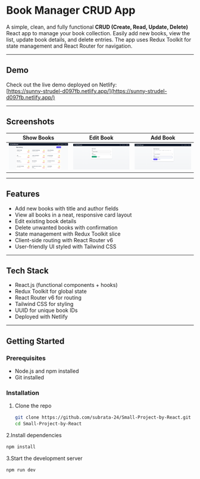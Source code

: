 # Book Manager CRUD App

A simple, clean, and fully functional **CRUD (Create, Read, Update, Delete)** React app to manage your book collection. Easily add new books, view the list, update book details, and delete entries. The app uses Redux Toolkit for state management and React Router for navigation.

---

## Demo

Check out the live demo deployed on Netlify:  
[https://sunny-strudel-d097fb.netlify.app/](https://sunny-strudel-d097fb.netlify.app/)

---

## Screenshots

| Show Books | Edit Book | Add Book |
|------------|------------|----------|
| ![Show Books](public/show.png) | ![Edit Book](public/edit.png) | ![Add Book](public/add.png) |

---

## Features

- Add new books with title and author fields  
- View all books in a neat, responsive card layout  
- Edit existing book details  
- Delete unwanted books with confirmation  
- State management with Redux Toolkit slice  
- Client-side routing with React Router v6  
- User-friendly UI styled with Tailwind CSS  

---

## Tech Stack

- React.js (functional components + hooks)  
- Redux Toolkit for global state  
- React Router v6 for routing  
- Tailwind CSS for styling  
- UUID for unique book IDs  
- Deployed with Netlify  

---

## Getting Started

### Prerequisites

- Node.js and npm installed  
- Git installed  

### Installation

1. Clone the repo  
   ```bash
   git clone https://github.com/subrata-24/Small-Project-by-React.git
   cd Small-Project-by-React
   ```
2.Install dependencies
   ```bash
   npm install
   ```
3.Start the development server
   ```bash
   npm run dev
   ```
